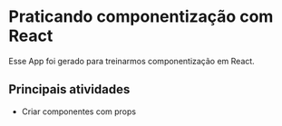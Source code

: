 # Praticando componentização com React

Esse App foi gerado para treinarmos componentização em React.

## Principais atividades
 - Criar componentes com props
